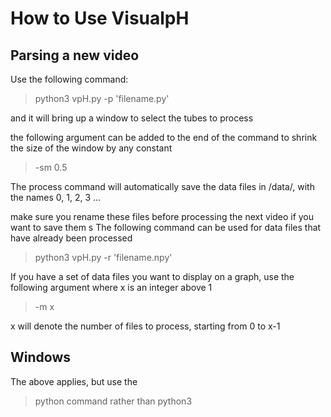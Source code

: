 
# How to Use VisualpH

## Parsing a new video

Use the following command:

> python3 vpH.py -p 'filename.py'

and it will bring up a window to select the tubes to process

the following argument can be added to the end of the command to shrink the size of the window by any constant

> -sm 0.5

The process command will automatically save the data files in /data/, with the names 0, 1, 2, 3 ...

make sure you rename these files before processing the next video if you want to save them
s
The following command can be used for data files that have already been processed

> python3 vpH.py -r 'filename.npy'

If you have a set of data files you want to display on a graph, use the following argument
where x is an integer above 1

> -m x

x will denote the number of files to process, starting from 0 to x-1

## Windows

The above applies, but use the 
> python 
command rather than 
> python3